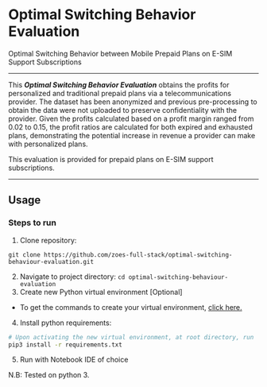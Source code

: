 # Optimal Switching Behavior Evaluation
Optimal Switching Behavior between Mobile Prepaid Plans on E-SIM Support Subscriptions

---
This __*Optimal Switching Behavior Evaluation*__ obtains the profits for personalized and traditional prepaid plans via a telecommunications provider. The dataset has been anonymized and previous pre-processing to obtain the data were not uploaded to preserve confidentiality with the provider. Given the profits calculated based on a profit margin ranged from 0.02 to 0.15, the profit ratios are calculated for both expired and exhausted plans, demonstrating the potential increase in revenue a provider can make with personalized plans. 

This evaluation is provided for prepaid plans on E-SIM support subscriptions.

---

## Usage
### Steps to run

1. Clone repository: 
```
git clone https://github.com/zoes-full-stack/optimal-switching-behaviour-evaluation.git
```
2. Navigate to project directory: ```cd optimal-switching-behaviour-evaluation```
3. Create new Python virtual environment [Optional]
- To get the commands to create your virtual environment, [click here.](https://uoa-eresearch.github.io/eresearch-cookbook/recipe/2014/11/26/python-virtual-env/)

4.  Install python requirements:
```bash
# Upon activating the new virtual environment, at root directory, run
pip3 install -r requirements.txt

```
5. Run with Notebook IDE of choice

N.B: Tested on python 3.


